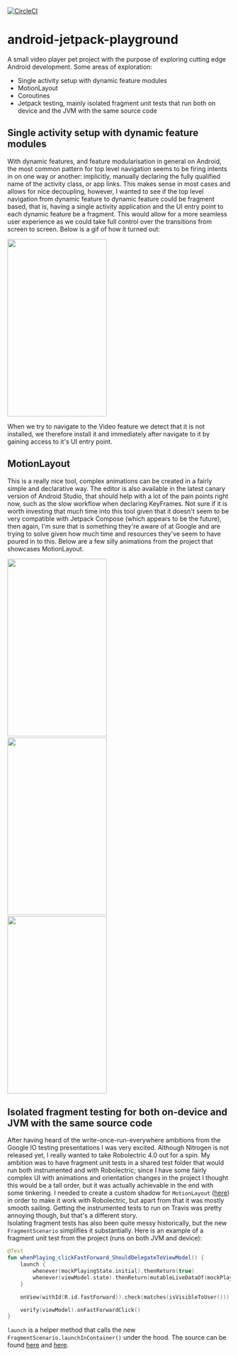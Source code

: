 
[![CircleCI](https://circleci.com/gh/jeppeman/android-jetpack-playground/tree/master.svg?style=svg)](https://circleci.com/gh/jeppeman/android-jetpack-playground/tree/master)
# android-jetpack-playground

A small video player pet project with the purpose of exploring cutting edge Android development.
Some areas of exploration:
* Single activity setup with dynamic feature modules
* MotionLayout
* Coroutines
* Jetpack testing, mainly isolated fragment unit tests that run both on device and the JVM with the same source code

Single activity setup with dynamic feature modules
---
With dynamic features, and feature modularisation in general on Android, the most common pattern for top level navigation seems to be firing intents in on one way or another: implicitly, manually declaring the fully qualified name of the activity class, or app links. This makes sense in most cases and allows for nice decoupling, however, I wanted to see if the top level navigation from dynamic feature to dynamic feature could be fragment based, that is, having a single activity application and the UI entry point to each dynamic feature be a fragment. This would allow for a more seamless user experience as we could take full control over the transitions from screen to screen. Below is a gif of how it turned out:

<img src="https://raw.githubusercontent.com/jeppeman/jetpackplayground-media/master/dynamic_install.gif" width="224" height="400" />

When we try to navigate to the Video feature we detect that it is not installed, we therefore install it and immediately after navigate to it by gaining access to it's UI entry point.

MotionLayout
---
This is a really nice tool, complex animations can be created in a fairly simple and declarative way.
The editor is also available in the latest canary version of Android Studio, that should help with a
lot of the pain points right now, such as the slow workflow when declaring KeyFrames. Not sure
if it is worth investing that much time into this tool given that it doesn't seem to be very compatible
with Jetpack Compose (which appears to be the future), then again, I'm sure that is something they're
aware of at Google and are trying to solve given how much time and resources they've seem to have
poured in to this.
Below are a few silly animations from the project that showcases MotionLayout.

<a target="_blank" href="https://www.youtube.com/watch?v=wGbnyM_hJSQ"><img src="https://raw.githubusercontent.com/jeppeman/jetpackplayground-media/master/loader.gif" width="224" height="400" /></a>&nbsp;&nbsp;&nbsp;&nbsp;&nbsp;&nbsp;&nbsp;&nbsp;&nbsp;&nbsp;&nbsp;&nbsp;&nbsp;&nbsp;&nbsp;&nbsp;&nbsp;&nbsp;&nbsp;&nbsp;<a target="_blank" href="https://www.youtube.com/watch?v=mcBy2lza8zM"><img src="https://raw.githubusercontent.com/jeppeman/jetpackplayground-media/master/fullscreen.gif" width="224" height="400" /></a>&nbsp;&nbsp;&nbsp;&nbsp;&nbsp;&nbsp;&nbsp;&nbsp;&nbsp;&nbsp;&nbsp;&nbsp;&nbsp;&nbsp;&nbsp;&nbsp;&nbsp;&nbsp;&nbsp;&nbsp;&nbsp;&nbsp;&nbsp;&nbsp;<a target="_blank" href="https://www.youtube.com/watch?v=UZVqhDmo8M4"><img src="https://raw.githubusercontent.com/jeppeman/jetpackplayground-media/master/panel.gif" width="224" height="400" /></a>

Isolated fragment testing for both on-device and JVM with the same source code
---
After having heard of the write-once-run-everywhere ambitions from the Google IO testing presentations I was very excited.
Although Nitrogen is not released yet, I really wanted to take Robolectric 4.0 out for a spin.
My ambition was to have fragment unit tests in a shared test folder that would run both instrumented
and with Robolectric; since I have some fairly complex UI with animations and orientation changes
in the project I thought this would be a tall order, but it was actually achievable in the end with
some tinkering. I needed to create a custom shadow for `MotionLayout`
(<a href="https://github.com/jeppeman/android-jetpack-playground/blob/master/presentation/src/test/java/com/jeppeman/jetpackplayground/shadows/ShadowMotionLayout.kt">here</a>)
in order to make it work with Robolectric, but apart from that it was mostly smooth sailing.
Getting the instrumented tests to run on Travis was pretty annoying though, but that's a different story. <br />
Isolating fragment tests has also been quite messy historically, but the new `FragmentScenario` simplifies
it substantially. Here is an example of a fragment unit test from the project (runs on both JVM and device):
```kotlin
@Test
fun whenPlaying_clickFastForward_ShouldDelegateToViewModel() {
    launch {
        whenever(mockPlayingState.initial).thenReturn(true)
        whenever(viewModel.state).thenReturn(mutableLiveDataOf(mockPlayingState))
    }

    onView(withId(R.id.fastForward)).check(matches(isVisibleToUser())).perform(click())

    verify(viewModel).onFastForwardClick()
}
```
`launch` is a helper method that calls the new `FragmentScenario.launchInContainer()` under the hood.
 The source can be found <a href="https://github.com/jeppeman/android-jetpack-playground/blob/master/presentation/src/sharedTest/java/com/jeppeman/jetpackplayground/ui/base/BaseFragmentTest.kt">here</a> and <a href="https://github.com/jeppeman/android-jetpack-playground/blob/master/presentation/src/sharedTest/java/com/jeppeman/jetpackplayground/ui/videodetail/VideoDetailFragmentTest.kt">here</a>.
